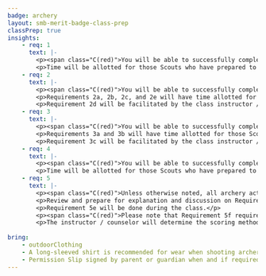 ```yaml
---
badge: archery
layout: smb-merit-badge-class-prep
classPrep: true
insights:
    - req: 1
      text: |-
        <p><span class="C(red)">You will be able to successfully complete these requirements during the class when you have prepared ahead of time.</span></p>
        <p>Time will be allotted for those Scouts who have prepared to share their work for sign off consideration.</p>
	- req: 2
      text: |-
        <p><span class="C(red)">You will be able to successfully complete these requirements during the class when you have prepared ahead of time.</span></p>	  
        <p>Requirements 2a, 2b, 2c, and 2e will have time allotted for those Scouts who have prepared to share their work for sign off consideration.</p>
        <p>Requirement 2d will be facilitated by the class instructor / counselor during the class.</p>
	- req: 3
	  text: |-
        <p><span class="C(red)">You will be able to successfully complete these requirements during the class when you have prepared ahead of time.</span></p>	  
        <p>Requirements 3a and 3b will have time allotted for those Scouts who have prepared to share their work for sign off consideration.</p>
        <p>Requirement 3c will be facilitated by the class instructor / counselor during the class.</p>
	- req: 4
	  text: |-
        <p><span class="C(red)">You will be able to successfully complete these requirements during the class when you have prepared ahead of time.</span></p>
        <p>Time will be allotted for those Scouts who have prepared to share their work for sign off consideration.</p>
	- req: 5
      text: |-
        <p><span class="C(red)">Unless otherwise noted, all archery activities during the class will utilize the Compound Bow option.</span></p>
        <p>Review and prepare for explanation and discussion on Requirements 5a, 5b, 5c, and 5d prior to the class.</p>
        <p>Requirement 5e will be done during the class.</p>
        <p><span class="C(red)">Please note that Requirement 5f requirees a level of physical dexterity and strength to complete.  A reasonable effort will be made to accommodate all developmental and skill levels, but no guarantee is made that a Scout will be able to successfully complete this requirement.</span></p>
        <p>The instructor / counselor will determine the scoring method used for the class.</p>
		
bring:
    - outdoorClothing
    - A long-sleeved shirt is recommended for wear when shooting archery.
	- Permission Slip signed by parent or guardian when and if required, by the facility or location the Archery activity is being held at (check with Scoutmaster Bucky if you are uncertain whether a permission slip is needed)
---
```

